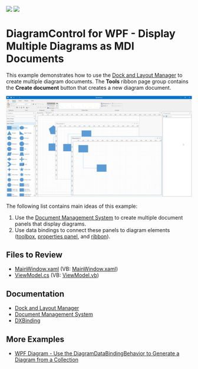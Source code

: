 <!-- default badges list -->
[![](https://img.shields.io/badge/Open_in_DevExpress_Support_Center-FF7200?style=flat-square&logo=DevExpress&logoColor=white)](https://supportcenter.devexpress.com/ticket/details/T1167110)
[![](https://img.shields.io/badge/📖_How_to_use_DevExpress_Examples-e9f6fc?style=flat-square)](https://docs.devexpress.com/GeneralInformation/403183)
<!-- default badges end -->

# DiagramControl for WPF - Display Multiple Diagrams as MDI Documents

This example demonstrates how to use the [Dock and Layout Manager](https://docs.devexpress.com/WPF/6191/controls-and-libraries/layout-management/dock-windows) to create multiple diagram documents. The **Tools** ribbon page group contains the **Create document** button that creates a new diagram document.

![](img/wpf-diagram-mdi.png)

The following list contains main ideas of this example:

1. Use the [Document Management System](https://docs.devexpress.com/WPF/18234/mvvm-framework/services/predefined-set/document-services/document-management-system) to create multiple document panels that display diagrams.
2. Use data bindings to connect these panels to diagram elements ([toolbox](https://docs.devexpress.com/WPF/116504/controls-and-libraries/diagram-control/diagram-designer-control/shapes-panel), [properties panel](https://docs.devexpress.com/WPF/116506/controls-and-libraries/diagram-control/diagram-designer-control/properties-panel), and [ribbon](https://docs.devexpress.com/WPF/116507/controls-and-libraries/diagram-control/diagram-designer-control/ribbon)).

## Files to Review

* [MainWindow.xaml](CS/MainWindow.xaml) (VB: [MainWindow.xaml](VB/MainWindow.xaml))
* [ViewModel.cs](CS/ViewModel.cs) (VB: [ViewModel.vb](VB/ViewModel.vb))

## Documentation

* [Dock and Layout Manager](https://docs.devexpress.com/WPF/6191/controls-and-libraries/layout-management/dock-windows)
* [Document Management System](https://docs.devexpress.com/WPF/18234/mvvm-framework/services/predefined-set/document-services/document-management-system)
* [DXBinding](https://docs.devexpress.com/WPF/115770/mvvm-framework/dxbinding)

## More Examples

* [WPF Diagram - Use the DiagramDataBindingBehavior to Generate a Diagram from a Collection](https://github.com/DevExpress-Examples/wpf-diagram-use-diagramdatabindingbehavior-to-generate-diagram-from-collection#wpf-diagram---use-the-diagramdatabindingbehavior-to-generate-a-diagram-from-a-collection)
